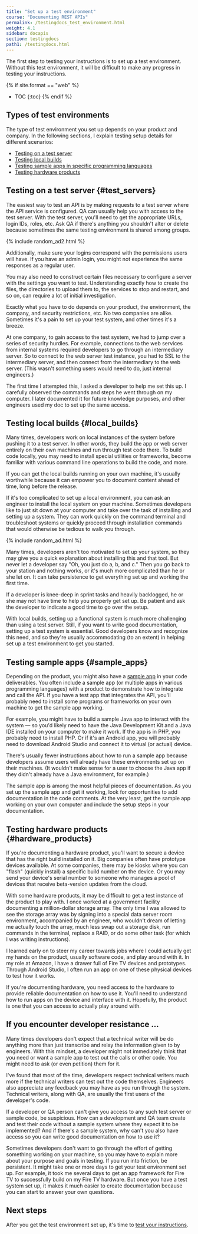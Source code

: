 ```yaml
---
title: "Set up a test environment"
course: "Documenting REST APIs"
permalink: /testingdocs_test_environment.html
weight: 4.1
sidebar: docapis
section: testingdocs
path1: /testingdocs.html
---
```


The first step to testing your instructions is to set up a test environment. Without this test environment, it will be difficult to make any progress in testing your instructions.

{% if site.format == "web" %}
* TOC
{:toc}
{% endif %}

## Types of test environments

The type of test environment you set up depends on your product and company. In the following sections, I explain testing setup details for different scenarios:

* [Testing on a test server](#test_servers)
* [Testing local builds](#local_builds)
* [Testing sample apps in specific programming languages](#sample_apps)
* [Testing hardware products](#hardware_products)

## Testing on a test server {#test_servers}

The easiest way to test an API is by making requests to a test server where the API service is configured. QA can usually help you with access to the test server. With the test server, you'll need to get the appropriate URLs, login IDs, roles, etc. Ask QA if there's anything you shouldn't alter or delete because sometimes the same testing environment is shared among groups.

{% include random_ad2.html %}

Additionally, make sure your logins correspond with the permissions users will have. If you have an admin login, you might not experience the same responses as a regular user.

You may also need to construct certain files necessary to configure a server with the settings you want to test. Understanding exactly how to create the files, the directories to upload them to, the services to stop and restart, and so on, can require a lot of initial investigation.

Exactly what you have to do depends on your product, the environment, the company, and security restrictions, etc. No two companies are alike. Sometimes it's a pain to set up your test system, and other times it's a breeze.

At one company, to gain access to the test system, we had to jump over a series of security hurdles. For example, connections to the web services from internal systems required developers to go through an intermediary server. So to connect to the web server test instance, you had to SSL to the intermediary server, and then connect from the intermediary to the web server. (This wasn't something users would need to do, just internal engineers.)

The first time I attempted this, I asked a developer to help me set this up. I carefully observed the commands and steps he went through on my computer. I later documented it for future knowledge purposes, and other engineers used my doc to set up the same access.

## Testing local builds {#local_builds}

Many times, developers work on local instances of the system before pushing it to a test server. In other words, they build the app or web server entirely on their own machines and run through test code there. To build code locally, you may need to install special utilities or frameworks, become familiar with various command line operations to build the code, and more.

If you can get the local builds running on your own machine, it's usually worthwhile because it can empower you to document content ahead of time, long before the release.

If it's too complicated to set up a local environment, you can ask an engineer to install the local system on your machine. Sometimes developers like to just sit down at your computer and take over the task of installing and setting up a system. They can work quickly on the command terminal and troubleshoot systems or quickly proceed through installation commands that would otherwise be tedious to walk you through.

{% include random_ad.html %}

Many times, developers aren't too motivated to set up your system, so they may give you a quick explanation about installing this and that tool. But never let a developer say "Oh, you just do a, b, and c." Then you go back to your station and nothing works, or it's much more complicated than he or she let on. It can take persistence to get everything set up and working the first time.

If a developer is knee-deep in sprint tasks and heavily backlogged, he or she may not have time to help you properly get set up. Be patient and ask the developer to indicate a good time to go over the setup.

With local builds, setting up a functional system is much more challenging than using a test server. Still, if you want to write good documentation, setting up a test system is essential. Good developers know and recognize this need, and so they're usually accommodating (to an extent) in helping set up a test environment to get you started.

## Testing sample apps {#sample_apps}

Depending on the product, you might also have a [sample app](docapis_codesamples_bestpractices.html) in your code deliverables. You often include a sample app (or multiple apps in various programming languages) with a product to demonstrate how to integrate and call the API. If you have a test app that integrates the API, you'll probably need to install some programs or frameworks on your own machine to get the sample app working.

For example, you might have to build a sample Java app to interact with the system &mdash; so you'd likely need to have the Java Development Kit and a Java IDE installed on your computer to make it work. If the app is in PHP, you probably need to install PHP. Or if it's an Android app, you will probably need to download Android Studio and connect it to virtual (or actual) device.

There's usually fewer instructions about how to run a sample app because developers assume users will already have these environments set up on their machines. (It wouldn't make sense for a user to choose the Java app if they didn't already have a Java environment, for example.)

The sample app is among the most helpful pieces of documentation. As you set up the sample app and get it working, look for opportunities to add documentation in the code comments. At the very least, get the sample app working on your own computer and include the setup steps in your documentation.

## Testing hardware products {#hardware_products}

If you're documenting a hardware product, you'll want to secure a device that has the right build installed on it. Big companies often have prototype devices available. At some companies, there may be kiosks where you can "flash" (quickly install) a specific build number on the device. Or you may send your device's serial number to someone who manages a pool of devices that receive beta-version updates from the cloud.

With some hardware products, it may be difficult to get a test instance of the product to play with. I once worked at a government facility documenting a million-dollar storage array. The only time I was allowed to see the storage array was by signing into a special data server room environment, accompanied by an engineer, who wouldn't dream of letting me actually touch the array, much less swap out a storage disk, run commands in the terminal, replace a RAID, or do some other task (for which I was writing instructions).

I learned early on to steer my career towards jobs where I could actually get my hands on the product, usually software code, and play around with it. In my role at Amazon, I have a drawer full of Fire TV devices and prototypes. Through Android Studio, I often run an app on one of these physical devices to test how it works.

If you're documenting hardware, you need access to the hardware to provide reliable documentation on how to use it. You'll need to understand how to run apps on the device and interface with it. Hopefully, the product is one that you can access to actually play around with.

## If you encounter developer resistance ...

Many times developers don't expect that a technical writer will be do anything more than just transcribe and relay the information given to by engineers. With this mindset, a developer might not immediately think that you need or want a sample app to test out the calls or other code. You might need to ask (or even petition) them for it.

I've found that most of the time, developers respect technical writers much more if the technical writers can test out the code themselves. Engineers also appreciate any feedback you may have as you run through the system. Technical writers, along with QA, are usually the first users of the developer's code.

If a developer or QA person can't give you access to any such test server or sample code, be suspicious. How can a development and QA team create and test their code without a sample system where they expect it to be implemented? And if there's a sample system, why can't you also have access so you can write good documentation on how to use it?

Sometimes developers don't want to go through the effort of getting something working on your machine, so you may have to explain more about your purpose and goals in testing. If you run into friction, be persistent. It might take one or more days to get your test environment set up. For example, it took me several days to get an app framework for Fire TV to successfully build on my Fire TV hardware. But once you have a test system set up, it makes it much easier to create documentation because you can start to answer your own questions.

## Next steps

After you get the test environment set up, it's time to [test your instructions](testingdocs_test_your_instructions.html).
